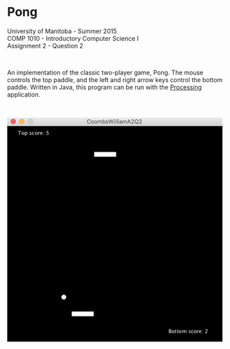 # Pong
University of Manitoba - Summer 2015<br>
COMP 1010 - Introductory Computer Science I<br>
Assignment 2 - Question 2

<br>

An implementation of the classic two-player game, Pong. The mouse controls the top paddle, and the left and right arrow keys control the bottom paddle. Written in Java, this program can be run with the [Processing](https://processing.org/) application.

<br>

![](1010A2Q2.png?raw=true)